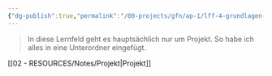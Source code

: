 ```yaml
---
{"dg-publish":true,"permalink":"/00-projects/gfn/ap-1/lff-4-grundlagen-projektmanagement/","tags":["GFN","inProgress","GFN/LFF4"]}
---
```


> In diese Lernfeld geht es hauptsächlich nur um Projekt.
> So habe ich alles in eine Unterordner eingefügt.

[[02 - RESOURCES/Notes/Projekt\|Projekt]]
